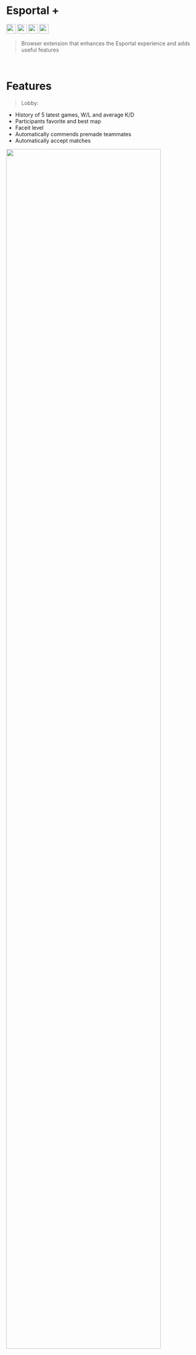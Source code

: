 # Esportal + <br/>
<img height="25px" src="https://img.shields.io/badge/javascript%20-%23323330.svg?&style=for-the-badge&logo=javascript&logoColor=%23F7DF1E" /> <img height="25px" src="https://img.shields.io/badge/HTML5-E34F26?style=for-the-badge&logo=html5&logoColor=white" /> <img height="25px" src="https://img.shields.io/badge/CSS3-1572B6?style=for-the-badge&logo=css3&logoColor=white" /> <img height="25px" src="https://img.shields.io/badge/Google_chrome-4285F4?style=for-the-badge&logo=Google-chrome&logoColor=white" />


> Browser extension that enhances the Esportal experience and adds useful features

</br>

# Features
> Lobby:
* History of 5 latest games, W/L and average K/D
* Participants favorite and best map
* Faceit level
* Automatically commends premade teammates
* Automatically accept matches

<img src="https://i.imgur.com/rrTBnux.png" width="90%"></br></br></br>

> Profile:
* Faceit level
* Stats for 5 latest games, K/D ratio, Winrate, Headshot % and drop ratio
* Map score and K/D ratio for match history
* Calculate new player average K/D if reset

<img src="https://i.imgur.com/MmIGtWa.png" width="44%" align="left">
<img src="https://i.imgur.com/mZTvzpx.png" width="44%" align="left">

</br></br></br></br></br></br></br></br></br></br></br></br></br></br></br>
> Toggle Elements On/Off
* Hide suggested friends
* Hide livestreams
* Customize profile pages

<img src="https://i.imgur.com/g9lMlAp.png" width="44%">

</br></br></br></br>
# How to install
1. Download zip file (Code -> Download ZIP)
2. Extract zip file anywhere on your computer
3. Go to <a href="chrome://extensions">chrome://extensions</a> in chrome
4. Enable programming mode in the right top corner
5. Press "Load unpacked" and select the extracted folder
6. Ensure that the extension is enabled
6. Refresh the esportal page
